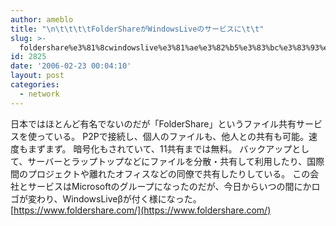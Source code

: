 ```yaml
---
author: ameblo
title: "\n\t\t\t\tFolderShareがWindowsLiveのサービスに\t\t"
slug: >-
  foldershare%e3%81%8cwindowslive%e3%81%ae%e3%82%b5%e3%83%bc%e3%83%93%e3%82%b9%e3%81%ab
id: 2825
date: '2006-02-23 00:04:10'
layout: post
categories:
  - network
---
```


日本ではほとんど有名でないのだが「FolderShare」というファイル共有サービスを使っている。 P2Pで接続し、個人のファイルも、他人との共有も可能。速度もまずまず。 暗号化もされていて、11共有までは無料。 バックアップとして、サーバーとラップトップなどにファイルを分散・共有して利用したり、国際間のプロジェクトや離れたオフィスなどの同僚で共有したりしている。 この会社とサービスはMicrosoftのグループになったのだが、今日からいつの間にかロゴが変わり、WindowsLiveβが付く様になった。 [https://www.foldershare.com/](https://www.foldershare.com/)